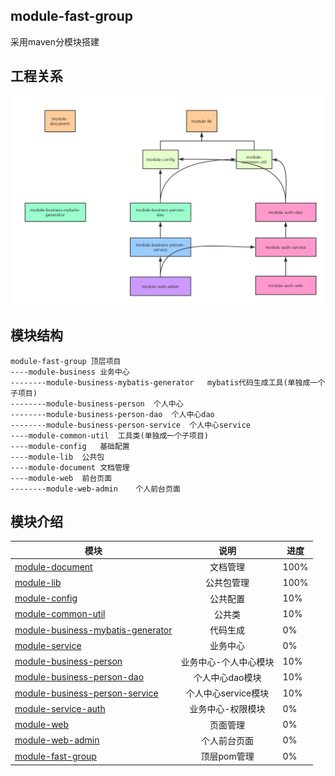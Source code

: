 ## module-fast-group
采用maven分模块搭建


## 工程关系
![工程关系](https://raw.githubusercontent.com/dengjili/module-fast-group/master/module-document/picture/structure.jpg)

## 模块结构
```
module-fast-group 顶层项目
----module-business	业务中心	
--------module-business-mybatis-generator	mybatis代码生成工具(单独成一个子项目)
--------module-business-person	个人中心
--------module-business-person-dao	个人中心dao
--------module-business-person-service	个人中心service
----module-common-util	工具类(单独成一个子项目)
----module-config	基础配置
----module-lib	公共包
----module-document	文档管理
----module-web	前台页面
--------module-web-admin	个人前台页面
```

## 模块介绍

| 模块       | 说明          |   进度 |
| ------------- |:-------------:| ----|
|[module-document](module-document)|文档管理| 100%|
|[module-lib](module-lib)|公共包管理| 100%|
|[module-config](module-config) |公共配置| 10%|
|[module-common-util](module-common-util) |公共类| 10%|
|[module-business-mybatis-generator](module-business-mybatis-generator)|代码生成| 0%|
|[module-service](module-service)|业务中心| 0%|
|[module-business-person](module-business-person)|业务中心-个人中心模块| 10%|
|[module-business-person-dao](module-business-person-dao)|个人中心dao模块| 10%|
|[module-business-person-service](module-business-person-service)|个人中心service模块| 10%|
|[module-service-auth](module-service-auth)|业务中心-权限模块| 0%|
|[module-web](module-web)|页面管理| 0%|
|[module-web-admin](module-web-admin)| 个人前台页面|  0%|
|[module-fast-group](module-fast-group)|顶层pom管理| 0%|